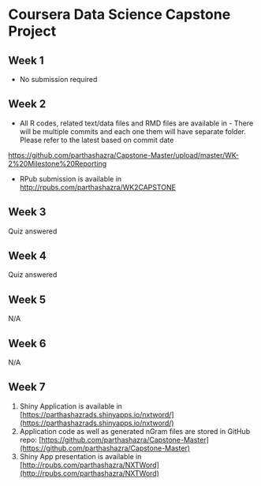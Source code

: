 # Coursera Data Science Capstone Project

## Week 1
- No submission required

## Week 2

- All R codes, related text/data files and RMD files are available in - There will be multiple commits and each one them will have separate folder. Please refer to the latest based on commit date

https://github.com/parthashazra/Capstone-Master/upload/master/WK-2%20Milestone%20Reporting

- RPub submission is available in http://rpubs.com/parthashazra/WK2CAPSTONE

## Week 3

Quiz answered

## Week 4

Quiz answered

## Week 5

N/A

## Week 6

N/A

## Week 7

1. Shiny Application is available in [https://parthashazrads.shinyapps.io/nxtword/](https://parthashazrads.shinyapps.io/nxtword/)
2. Application code as well as generated nGram files are stored in GitHub repo: [https://github.com/parthashazra/Capstone-Master](https://github.com/parthashazra/Capstone-Master)
3. Shiny App presentation is available in [http://rpubs.com/parthashazra/NXTWord](http://rpubs.com/parthashazra/NXTWord)

